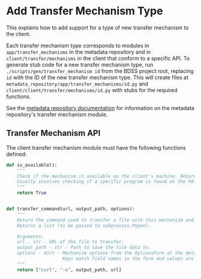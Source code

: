 # Add Transfer Mechanism Type

This explains how to add support for a type of new transfer mechanism to the client.

Each transfer mechanism type corresponds to modules in `app/transfer_mechanisms` in the metadata
repository and in `client/transfer/mechanisms` in the client that conform to a specific API. To
generate stub code for a new transfer mechanism type, run `./scripts/gen/transfer_mechanism id`
from the BDSS project root, replacing `id` with the ID of the new transfer mechanism type. This
will create files at `metadata_repository/app/transfer_mechanisms/id.py` and
`client/client/transfer/mechanisms/id.py` with stubs for the required functions.

See the [metadata repository documentation](/metadata_repository/docs/developer/add_transfer_mechanism.md)
for information on the metadata repository's transfer mechanism module.

## Transfer Mechanism API

The client transfer mechanism module must have the following functions defined:

```Python
def is_available():
    """
    Check if the mechanism is available on the client's machine. Returns True or False.
    Usually involves checking if a specific program is found on the PATH.
    """
    return True


def transfer_command(url, output_path, options):
    """
    Return the command used to transfer a file with this mechanism and the given options.
    Returns a list (to be passed to subprocess.Popen).

    Arguments:
    url - str - URL of the file to transfer.
    output_path - str - Path to save the file data to.
    options - dict - Mechanism options from the OptionsForm at the metatdata repository.
                     Keys match field names in the form and values are form input values.
    """
    return ["curl", "-o", output_path, url]
```
